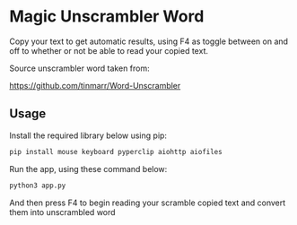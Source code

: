# Magic Unscrambler Word
Copy your text to get automatic results, using F4 as toggle between on and off to whether or not be able to read your copied text.

Source unscrambler word taken from:

https://github.com/tinmarr/Word-Unscrambler


## Usage

Install the required library below using pip:
```bash
pip install mouse keyboard pyperclip aiohttp aiofiles
```

Run the app, using these command below:
```bash
python3 app.py
```

And then press F4 to begin reading your scramble copied text and convert them into unscrambled word

